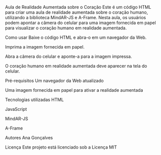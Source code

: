 Aula de Realidade Aumentada sobre o Coração
Este é um código HTML para criar uma aula de realidade aumentada sobre o coração humano, utilizando a biblioteca MindAR-JS e A-Frame. Nesta aula, os usuários podem apontar a câmera do celular para uma imagem fornecida em papel para visualizar o coração humano em realidade aumentada.

Como usar
Baixe o código HTML e abra-o em um navegador da Web.

Imprima a imagem fornecida em papel.

Abra a câmera do celular e aponte-a para a imagem impressa.

O coração humano em realidade aumentada deve aparecer na tela do celular.

Pré-requisitos
Um navegador da Web atualizado

Uma imagem fornecida em papel para ativar a realidade aumentada

Tecnologias utilizadas
HTML

JavaScript

MindAR-JS

A-Frame

Autores
Ana Gonçalves

Licença
Este projeto está licenciado sob a Licença MIT
